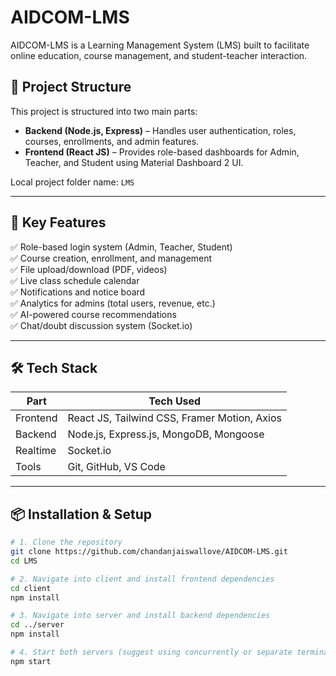 # AIDCOM-LMS

AIDCOM-LMS is a Learning Management System (LMS) built to facilitate online education, course management, and student-teacher interaction.

## 📂 Project Structure
This project is structured into two main parts:

- **Backend (Node.js, Express)** – Handles user authentication, roles, courses, enrollments, and admin features.
- **Frontend (React JS)** – Provides role-based dashboards for Admin, Teacher, and Student using Material Dashboard 2 UI.

Local project folder name: `LMS`

---

## 🚀 Key Features

✅ Role-based login system (Admin, Teacher, Student)  
✅ Course creation, enrollment, and management  
✅ File upload/download (PDF, videos)  
✅ Live class schedule calendar  
✅ Notifications and notice board  
✅ Analytics for admins (total users, revenue, etc.)  
✅ AI-powered course recommendations  
✅ Chat/doubt discussion system (Socket.io)

---

## 🛠 Tech Stack

| Part      | Tech Used                          |
|-----------|------------------------------------|
| Frontend  | React JS, Tailwind CSS, Framer Motion, Axios |
| Backend   | Node.js, Express.js, MongoDB, Mongoose |
| Realtime  | Socket.io                          |
| Tools     | Git, GitHub, VS Code               |

---

## 📦 Installation & Setup

```bash
# 1. Clone the repository
git clone https://github.com/chandanjaiswallove/AIDCOM-LMS.git
cd LMS

# 2. Navigate into client and install frontend dependencies
cd client
npm install

# 3. Navigate into server and install backend dependencies
cd ../server
npm install

# 4. Start both servers (suggest using concurrently or separate terminals)
npm start
